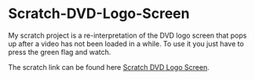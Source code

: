 # Scratch-DVD-Logo-Screen
My scratch project is a re-interpretation of the DVD logo screen that pops up after a video has not been loaded in a while. To use it you just have to press the green flag and watch.

The scratch link can be found here [Scratch DVD Logo Screen](https://scratch.mit.edu/projects/633422976).
